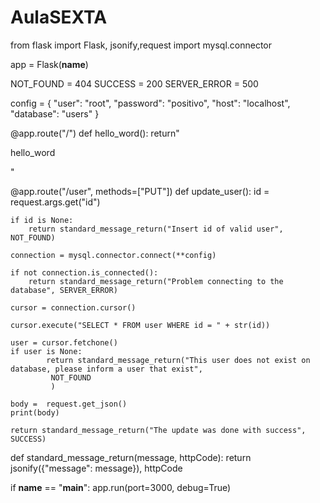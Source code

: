 # AulaSEXTA
from flask import Flask, jsonify,request
import mysql.connector

app = Flask(__name__)

NOT_FOUND = 404
SUCCESS = 200
SERVER_ERROR = 500

config = {
    "user": "root",
    "password": "positivo",
    "host": "localhost",
    "database": "users"
}

@app.route("/")
def hello_word():
    return"<p>hello_word</p>"

@app.route("/user", methods=["PUT"])
def update_user():
    id = request.args.get("id")

    if id is None:
        return standard_message_return("Insert id of valid user", NOT_FOUND)

    connection = mysql.connector.connect(**config)

    if not connection.is_connected():
        return standard_message_return("Problem connecting to the database", SERVER_ERROR)
    
    cursor = connection.cursor()
 
    cursor.execute("SELECT * FROM user WHERE id = " + str(id))

    user = cursor.fetchone()
    if user is None:
            return standard_message_return("This user does not exist on database, please inform a user that exist",
             NOT_FOUND
             )

    body =  request.get_json()
    print(body)

    return standard_message_return("The update was done with success", SUCCESS)


def standard_message_return(message, httpCode):
    return jsonify({"message": message}), httpCode

if __name__ == "__main__":
    app.run(port=3000, debug=True)
